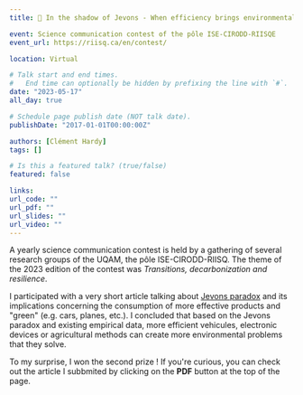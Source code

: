 ```yaml
---
title: 🥈 In the shadow of Jevons - When efficiency brings environmental destruction (in french)

event: Science communication contest of the pôle ISE-CIRODD-RIISQE 
event_url: https://riisq.ca/en/contest/

location: Virtual

# Talk start and end times.
#   End time can optionally be hidden by prefixing the line with `#`.
date: "2023-05-17"
all_day: true

# Schedule page publish date (NOT talk date).
publishDate: "2017-01-01T00:00:00Z"

authors: [Clément Hardy]
tags: []

# Is this a featured talk? (true/false)
featured: false

links:
url_code: ""
url_pdf: ""
url_slides: ""
url_video: ""
---
```


A yearly science communication contest is held by a gathering of several research groups of the UQAM, the pôle ISE-CIRODD-RIISQ. The theme of the 2023 edition of the contest was *Transitions, decarbonization and resilience*. 

I participated with a very short article talking about [Jevons paradox](https://en.wikipedia.org/wiki/Jevons_paradox) and its implications concerning the consumption of more effective products and "green" (e.g. cars, planes, etc.). I concluded that based on the Jevons paradox and existing empirical data, more efficient vehicules, electronic devices or agricultural methods can create more environmental problems that they solve.

To my surprise, I won the second prize ! If you're curious, you can check out the article I subbmited by clicking on the **PDF** button at the top of the page.